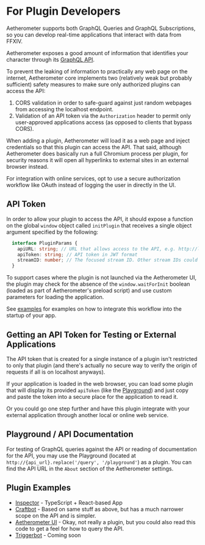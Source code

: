 # For Plugin Developers

Aetherometer supports both GraphQL Queries and GraphQL Subscriptions,
so you can develop real-time applications that interact with data from FFXIV.

Aetherometer exposes a good amount of information that identifies your
character through its [GraphQL API](core/models/schema.graphql).

To prevent the leaking of information to practically any web page on the
internet, Aetherometer core implements two (relatively weak but probably
sufficient) safety measures to make sure only authorized plugins can access
the API:
  1. CORS validation in order to safe-guard against just random webpages from
     accessing the localhost endpoint.
  2. Validation of an API token via the `Authorization` header to permit only
     user-approved applications access (as opposed to clients that bypass
     CORS).

When adding a plugin, Aetherometer will load it as a web page and inject
credentials so that this plugin can access the API. That said, although
Aetherometer does basically run a full Chromium process per plugin,
for security reasons it will open all hyperlinks to external sites in an
external browser instead.

For integration with online services, opt to use a secure authorization
workflow like OAuth instead of logging the user in directly in the UI.

## API Token

In order to allow your plugin to access the API, it should expose a function
on the global `window` object called `initPlugin` that receives a single
object argument specified by the following:
  ```typescript
    interface PluginParams {
      apiURL: string; // URL that allows access to the API, e.g. http://localhost:8080/query
      apiToken: string; // API token in JWT format
      streamID: number; // The focused stream ID. Other stream IDs could be handled by other instances of the same plugin
    }
  ```

To support cases where the plugin is not launched via the Aetherometer UI,
the plugin may check for the absence of the `window.waitForInit` boolean
(loaded as part of Aetherometer's preload script) and use custom parameters
for loading the application.

See [examples](#plugin-examples) for examples on how to integrate this
workflow into the startup of your app.

## Getting an API Token for Testing or External Applications

The API token that is created for a single instance of a plugin isn't
restricted to only that plugin (and there's actually no secure way to
verify the origin of requests if all is on localhost anyways).

If your application is loaded in the web browser, you can load some plugin
that will display its provided `apiToken` (like the
[Playground](#playground)) and just copy and paste the token into
a secure place for the application to read it.

Or you could go one step further and have this plugin integrate with your
external application through another local or online web service.

## Playground / API Documentation

For testing of GraphQL queries against the API or reading of documentation
for the API, you may use the Playground (located at
`http://{api_url}.replace('/query', '/playground'`) as a plugin. You can find
the API URL in the `About` section of the Aetherometer settings.

## Plugin Examples
 - [Inspector](https://github.com/ff14wed/inspector-plugin) - TypeScript + React-based App
 - [Craftbot](https://github.com/ff14wed/craftbot-plugin) - Based on same
   stuff as above, but has a much narrower scope on the API and is simpler.
 - [Aetherometer UI](../ui/src/api/gqlClient.ts) - Okay, not really a plugin, but
   you could also read this code to get a feel for how to query the API.
 - [Triggerbot]() - Coming soon
